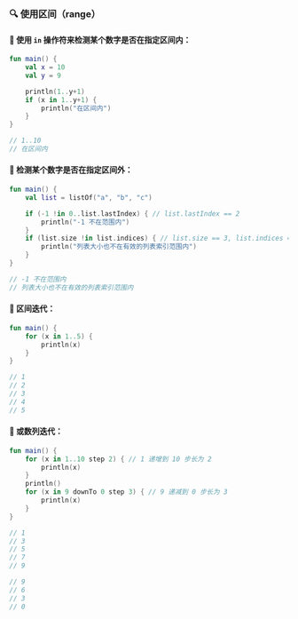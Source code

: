 ### 🔍 使用区间（range）

#### 🎯 使用 <code>in</code> 操作符来检测某个数字是否在指定区间内：

```kotlin
fun main() {
    val x = 10
    val y = 9

    println(1..y+1)
    if (x in 1..y+1) {
        println("在区间内")
    }
}

// 1..10
// 在区间内
```

#### 🚫 检测某个数字是否在指定区间外：

```kotlin
fun main() {
    val list = listOf("a", "b", "c")

    if (-1 !in 0..list.lastIndex) { // list.lastIndex == 2
        println("-1 不在范围内")
    }
    if (list.size !in list.indices) { // list.size == 3, list.indices == 0..2
        println("列表大小也不在有效的列表索引范围内")
    }
}

// -1 不在范围内
// 列表大小也不在有效的列表索引范围内
```

#### 🔄 区间迭代：

```kotlin
fun main() {
    for (x in 1..5) {
        println(x)
    }
}

// 1
// 2
// 3
// 4
// 5
```

#### 🔢 或数列迭代：

```kotlin
fun main() {
    for (x in 1..10 step 2) { // 1 递增到 10 步长为 2
        println(x)
    }
    println()
    for (x in 9 downTo 0 step 3) { // 9 递减到 0 步长为 3
        println(x)
    }
}

// 1
// 3
// 5
// 7
// 9

// 9
// 6
// 3
// 0
```